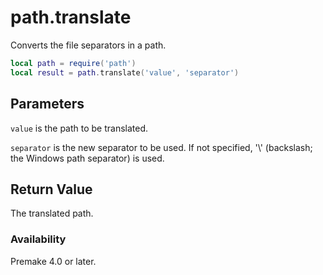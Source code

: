 # path.translate

Converts the file separators in a path.

```lua
local path = require('path')
local result = path.translate('value', 'separator')
```

## Parameters

`value` is the path to be translated.

`separator` is the new separator to be used. If not specified, '\\' (backslash; the Windows path separator) is used.

## Return Value

The translated path.

### Availability ###

Premake 4.0 or later.
